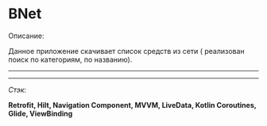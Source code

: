 # BNet
Описание:

Данное приложение скачивает список средств из сети ( реализован поиск по категориям, по названию).
___


___
_Стэк:_

__Retrofit, Hilt, Navigation Component, MVVM, LiveData, Kotlin Coroutines, Glide, ViewBinding__
